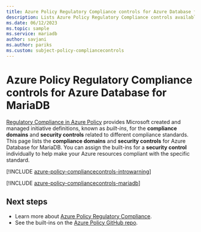 ```yaml
---
title: Azure Policy Regulatory Compliance controls for Azure Database for MariaDB
description: Lists Azure Policy Regulatory Compliance controls available for Azure Database for MariaDB. These built-in policy definitions provide common approaches to managing the compliance of your Azure resources.
ms.date: 06/12/2023
ms.topic: sample
ms.service: mariadb
author: savjani
ms.author: pariks
ms.custom: subject-policy-compliancecontrols
---
```

# Azure Policy Regulatory Compliance controls for Azure Database for MariaDB

[Regulatory Compliance in Azure Policy](../governance/policy/concepts/regulatory-compliance.md)
provides Microsoft created and managed initiative definitions, known as _built-ins_, for the
**compliance domains** and **security controls** related to different compliance standards. This
page lists the **compliance domains** and **security controls** for Azure Database for MariaDB. You
can assign the built-ins for a **security control** individually to help make your Azure resources
compliant with the specific standard.

[!INCLUDE [azure-policy-compliancecontrols-introwarning](../../includes/policy/standards/intro-warning.md)]

[!INCLUDE [azure-policy-compliancecontrols-mariadb](../../includes/policy/standards/byrp/microsoft.dbformariadb.md)]

## Next steps

- Learn more about [Azure Policy Regulatory Compliance](../governance/policy/concepts/regulatory-compliance.md).
- See the built-ins on the [Azure Policy GitHub repo](https://github.com/Azure/azure-policy).
